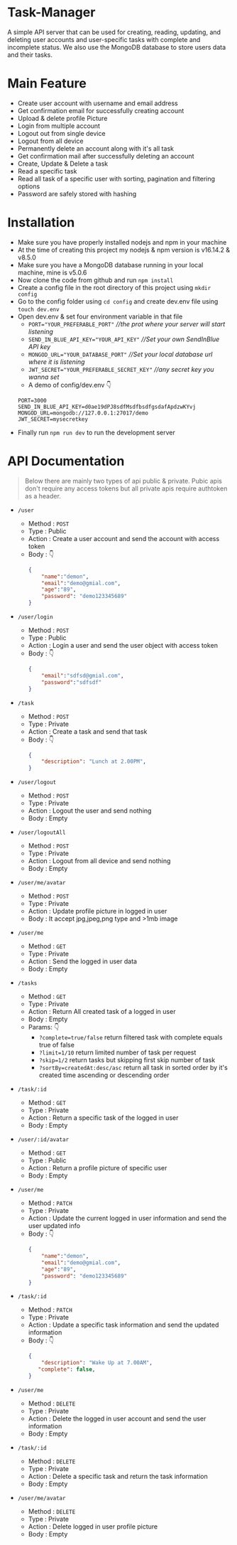 # Task-Manager

A simple API server that can be used for creating, reading, updating, and deleting user accounts and user-specific tasks with complete and incomplete status. We also use the MongoDB database to store users data and their tasks.


# Main Feature

- Create user account with username and email address
- Get confirmation email for successfully creating account
- Upload & delete profile Picture
- Login from multiple account
- Logout out from single device
- Logout from all device
- Permanently delete an account along with it's all task
- Get confirmation mail after successfully deleting an account
- Create, Update & Delete a task
- Read a specific task
- Read all task of a specific user with sorting, pagination and filtering options
- Password are safely stored with hashing


# Installation

- Make sure you have properly installed nodejs and npm in your machine
- At the time of creating this project my nodejs & npm version is v16.14.2 & v8.5.0
- Make sure you have a MongoDB database running in your local machine, mine is v5.0.6 
- Now clone the code from github and run `npm install`
- Create a config file in the root directory of this project using `mkdir config`
- Go to the config folder using `cd config` and create dev.env file using `touch dev.env`
- Open dev.env & set four environment variable in that file 
  - `PORT="YOUR_PREFERABLE_PORT"`  *//the prot where your server will start listening*
  - `SEND_IN_BLUE_API_KEY="YOUR_API_KEY"` *//Set your own SendInBlue API key*
  - `MONGOD_URL="YOUR_DATABASE_PORT"` *//Set your local database url where it is listening*
  - `JWT_SECRET="YOUR_PREFERABLE_SECRET_KEY"` *//any secret key you wanna set*
  - A demo of config/dev.env :point_down:
  ```
  PORT=3000
  SEND_IN_BLUE_API_KEY=d0ae19dPJ8sdfMsdfbsdfgsdafApdzwKYvj
  MONGOD_URL=mongodb://127.0.0.1:27017/demo
  JWT_SECRET=mysecretkey
  ```
- Finally run `npm run dev` to run the development server 

# API Documentation
> Below there are mainly two types of api public & private. Pubic apis don't require any access tokens but all private apis require authtoken as a header. 


- `/user`
    - Method : `POST`
    - Type : Public
    - Action : Create a user account and send the account with access token
    - Body : :point_down:
        ```json
        {
            "name":"demon",
            "email":"demo@gmial.com",
            "age":"89",
            "password": "demo123345689"
        }
        ```

- `/user/login`
    - Method : `POST`
    - Type : Public
    - Action : Login a user and send the user object with access token
    - Body : :point_down:
        ```json
        {
            "email":"sdfsd@gmial.com",
            "password":"sdfsdf"
        }
        ```
- `/task`
    - Method : `POST`
    - Type : Private
    - Action : Create a task and send that task
    - Body : :point_down:
        ```json
        {
            "description": "Lunch at 2.00PM",
        }
        ```


- `/user/logout`
    - Method : `POST`
    - Type : Private
    - Action : Logout the user and send nothing 
    - Body : Empty



- `/user/logoutAll`
    - Method : `POST`
    - Type : Private
    - Action : Logout from all device and send nothing
    - Body : Empty
  

- `/user/me/avatar`
    - Method : `POST`
    - Type : Private
    - Action : Update profile picture in logged in user
    - Body : It accept jpg,jpeg,png type and >1mb image



- `/user/me`
    - Method : `GET`
    - Type : Private
    - Action : Send the logged in user data
    - Body : Empty



- `/tasks`
    - Method : `GET`
    - Type : Private
    - Action : Return All created task of a logged in user
    - Body : Empty
    - Params: :point_down:
        - `?complete=true/false` return filtered task with complete equals true of false
        - `?limit=1/10` return limited number of task per request 
        - `?skip=1/2` return tasks but skipping first skip number of task
        - `?sortBy=createdAt:desc/asc` return all task in sorted order by it's created time ascending or descending order

- `/task/:id`
    - Method : `GET`
    - Type : Private
    - Action : Return a specific task of the logged in user
    - Body : Empty


- `/user/:id/avatar`
    - Method : `GET`
    - Type : Public
    - Action : Return a profile picture of specific user 
    - Body : Empty


- `/user/me`
    - Method : `PATCH`
    - Type : Private
    - Action : Update the current logged in user information and send the user updated info
    - Body : :point_down:
        ```json
        {
            "name":"demon",
            "email":"demo@gmial.com",
            "age":"89",
            "password": "demo123345689"
        }
        ```

- `/task/:id`
    - Method : `PATCH`
    - Type : Private
    - Action : Update a specific task information and send the updated information
    - Body : :point_down:
        ```json
        {
            "description": "Wake Up at 7.00AM",
           "complete": false,
        }
        ```

- `/user/me`
    - Method : `DELETE`
    - Type : Private
    - Action : Delete the logged in user account  and send the user information
    - Body : Empty

- `/task/:id`
    - Method : `DELETE`
    - Type : Private
    - Action : Delete a specific task and return the task information
    - Body : Empty




- `/user/me/avatar`
    - Method : `DELETE`
    - Type : Private
    - Action : Delete logged in user profile picture
    - Body : Empty
